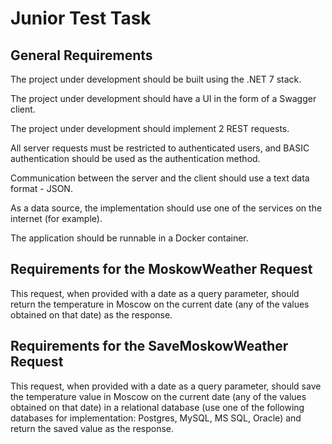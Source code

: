# Junior Test Task

## General Requirements

The project under development should be built using the .NET 7 stack.

The project under development should have a UI in the form of a Swagger client.

The project under development should implement 2 REST requests.

All server requests must be restricted to authenticated users, and BASIC authentication should be used as the authentication method.

Communication between the server and the client should use a text data format - JSON.

As a data source, the implementation should use one of the services on the internet (for example).

The application should be runnable in a Docker container.

## Requirements for the MoskowWeather Request

This request, when provided with a date as a query parameter, should return the temperature in Moscow on the current date (any of the values obtained on that date) as the response.

## Requirements for the SaveMoskowWeather Request

This request, when provided with a date as a query parameter, should save the temperature value in Moscow on the current date (any of the values obtained on that date) in a relational database (use one of the following databases for implementation: Postgres, MySQL, MS SQL, Oracle) and return the saved value as the response.
